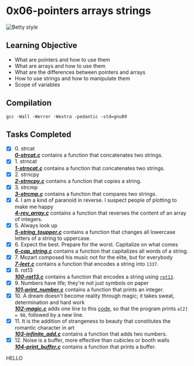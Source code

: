 # 0x06-pointers arrays strings

![Betty style](https://img.shields.io/badge/betty-style%20guide-purple?style=round-square)

## Learning Objective

* What are pointers and how to use them
* What are arrays and how to use them
* What are the differences between pointers and arrays
* How to use strings and how to manipulate them
* Scope of variables

## Compilation

`gcc -Wall -Werror -Wextra -pedantic -std=gnu89`

## Tasks Completed

+ [x] 0\. strcat<br/>_**[0-strcat.c](0-strcat.c)**_ contains a function that concatenates two strings.
+ [x] 1\. strncat<br/>_**[1-strncat.c](1-strncat.c)**_ contains a function that concatenates two strings.
+ [x] 2\. strncpy<br/>_**[2-strncpy.c](2-strncpy.c)**_ contains a function that copies a string.
+ [x] 3\. strcmp<br/>_**[3-strcmp.c](3-strcmp.c)**_ contains a function that compares two strings.
+ [x] 4\. I am a kind of paranoid in reverse. I suspect people of plotting to make me happy<br/>_**[4-rev_array.c](4-rev_array.c)**_ contains a function that reverses the content of an array of integers.
+ [x] 5\. Always look up<br/>_**[5-string_toupper.c](5-string_toupper.c)**_ contains a function that changes all lowercase letters of a string to uppercase.
+ [x] 6\. Expect the best. Prepare for the worst. Capitalize on what comes<br/>_**[6-cap_string.c](6-cap_string.c)**_ contains a function that capitalizes all words of a string.
+ [x] 7\. Mozart composed his music not for the elite, but for everybody<br/>_**[7-leet.c](7-leet.c)**_ contains a function that encodes a string into `1337`.
+ [x] 8\. rot13<br/>_**[100-rot13.c](100-rot13.c)**_ contains a function that encodes a string using [`rot13`](https://en.wikipedia.org/wiki/ROT13).
+ [x] 9\. Numbers have life; they're not just symbols on paper<br/>_**[101-print_number.c](101-print_number.c)**_ contains a function that prints an integer.
+ [x] 10\. A dream doesn't become reality through magic; it takes sweat, determination and hard work<br/>_**[102-magic.c](102-magic.c)**_ adds one line to this [code](https://github.com/holbertonschool/make_magic_happen/blob/master/magic.c), so that the program prints `a[2] = 98`, followed by a new line.
+ [x] 11\. It is the addition of strangeness to beauty that constitutes the romantic character in art<br/>_**[103-infinite_add.c](103-infinite_add.c)**_ contains a function that adds two numbers.
+ [x] 12\. Noise is a buffer, more effective than cubicles or booth walls<br/>_**[104-print_buffer.c](104-print_buffer.c)**_ contains a function that prints a buffer.

HELLO
